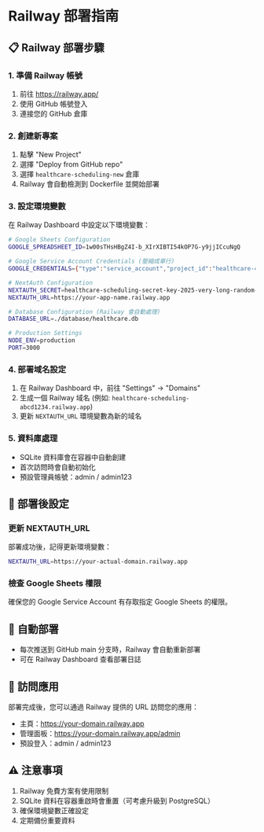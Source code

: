 # Railway 部署指南

## 📋 Railway 部署步驟

### 1. 準備 Railway 帳號
1. 前往 https://railway.app/
2. 使用 GitHub 帳號登入
3. 連接您的 GitHub 倉庫

### 2. 創建新專案
1. 點擊 "New Project"
2. 選擇 "Deploy from GitHub repo"
3. 選擇 `healthcare-scheduling-new` 倉庫
4. Railway 會自動檢測到 Dockerfile 並開始部署

### 3. 設定環境變數
在 Railway Dashboard 中設定以下環境變數：

```bash
# Google Sheets Configuration
GOOGLE_SPREADSHEET_ID=1w00sTHsHBgZ4I-b_XIrXIBTI54kOP7G-y9jjICcuNgQ

# Google Service Account Credentials (壓縮成單行)
GOOGLE_CREDENTIALS={"type":"service_account","project_id":"healthcare-467709"...}

# NextAuth Configuration
NEXTAUTH_SECRET=healthcare-scheduling-secret-key-2025-very-long-random-string-for-security-purposes
NEXTAUTH_URL=https://your-app-name.railway.app

# Database Configuration (Railway 會自動處理)
DATABASE_URL=./database/healthcare.db

# Production Settings
NODE_ENV=production
PORT=3000
```

### 4. 部署域名設定
1. 在 Railway Dashboard 中，前往 "Settings" -> "Domains"
2. 生成一個 Railway 域名 (例如: `healthcare-scheduling-abcd1234.railway.app`)
3. 更新 `NEXTAUTH_URL` 環境變數為新的域名

### 5. 資料庫處理
- SQLite 資料庫會在容器中自動創建
- 首次訪問時會自動初始化
- 預設管理員帳號：admin / admin123

## 🔧 部署後設定

### 更新 NEXTAUTH_URL
部署成功後，記得更新環境變數：
```bash
NEXTAUTH_URL=https://your-actual-domain.railway.app
```

### 檢查 Google Sheets 權限
確保您的 Google Service Account 有存取指定 Google Sheets 的權限。

## 🚀 自動部署
- 每次推送到 GitHub main 分支時，Railway 會自動重新部署
- 可在 Railway Dashboard 查看部署日誌

## 📱 訪問應用
部署完成後，您可以通過 Railway 提供的 URL 訪問您的應用：
- 主頁：https://your-domain.railway.app
- 管理面板：https://your-domain.railway.app/admin
- 預設登入：admin / admin123

## ⚠️ 注意事項
1. Railway 免費方案有使用限制
2. SQLite 資料在容器重啟時會重置（可考慮升級到 PostgreSQL）
3. 確保環境變數正確設定
4. 定期備份重要資料
